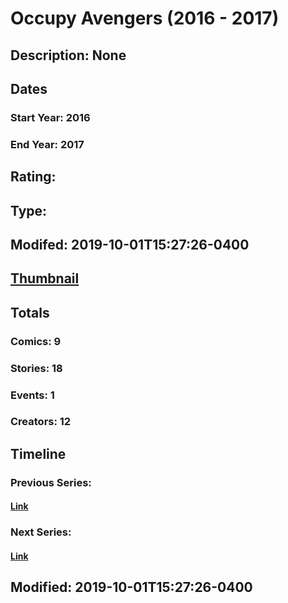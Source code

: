 # Occupy Avengers (2016 - 2017)
## Description: None
## Dates
### Start Year: 2016
### End Year: 2017
## Rating: 
## Type: 
## Modifed: 2019-10-01T15:27:26-0400
## [Thumbnail](http://i.annihil.us/u/prod/marvel/i/mg/a/00/5a8f1f2f397f3.jpg)
## Totals
### Comics: 9
### Stories: 18
### Events: 1
### Creators: 12
## Timeline
### Previous Series: 
#### [Link]()
### Next Series: 
#### [Link]()
## Modified: 2019-10-01T15:27:26-0400
